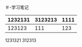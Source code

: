 ＃-学习笔记

| 1232131 | 3123213 | 1111 |
|:--------|:--------|:-----|
| 123123  | 111     | 123  |

1231321
312313
